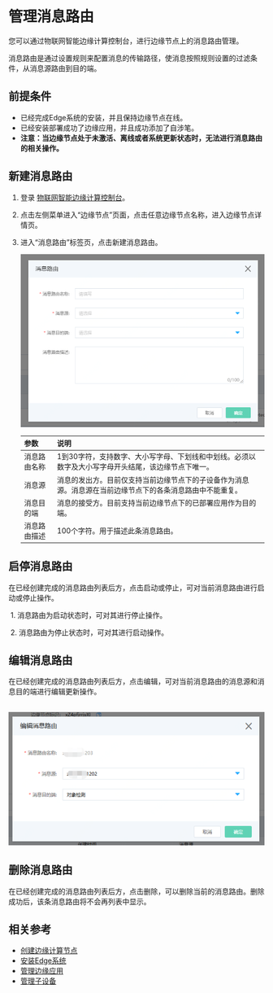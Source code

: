 # 管理消息路由

您可以通过物联网智能边缘计算控制台，进行边缘节点上的消息路由管理。

消息路由是通过设置规则来配置消息的传输路径，使消息按照规则设置的过滤条件，从消息源路由到目的端。 

## 前提条件

- 已经完成Edge系统的安装，并且保持边缘节点在线。
- 已经安装部署成功了边缘应用，并且成功添加了自涉笔。
- **注意：当边缘节点处于未激活、离线或者系统更新状态时，无法进行消息路由的相关操作。**

## 新建消息路由

1. 登录 [物联网智能边缘计算控制台](https://iot-console.jdcloud.com/edge)。

2. 点击左侧菜单进入“边缘节点”页面，点击任意边缘节点名称，进入边缘节点详情页。

3. 进入“消息路由”标签页，点击新建消息路由。

   ![新建消息路由](../../../../image/IoT/IoT-Edge/CreateMsgRoutor.png) 

   | 参数         | 说明                                                         |
   | ------------ | ------------------------------------------------------------ |
   | 消息路由名称 | 1到30字符，支持数字、大小写字母、下划线和中划线。必须以数字及大小写字母开头结尾，该边缘节点下唯一。 |
   | 消息源       | 消息的发出方。目前仅支持当前边缘节点下的子设备作为消息源。消息源在当前边缘节点下的各条消息路由中不能重复。 |
   | 消息目的端   | 消息的接受方。目前支持当前边缘节点下的已部署应用作为目的端。 |
   | 消息路由描述 | 100个字符。用于描述此条消息路由。                            |

## 启停消息路由

​		在已经创建完成的消息路由列表后方，点击启动或停止，可对当前消息路由进行启动或停止操作。

​		1. 消息路由为启动状态时，可对其进行停止操作。

​		2. 消息路由为停止状态时，可对其进行启动操作。

## 编辑消息路由

​		在已经创建完成的消息路由列表后方，点击编辑，可对当前消息路由的消息源和消息目的端进行编辑更新操作。

​		![编辑消息路由](../../../../image/IoT/IoT-Edge/EditMsgRoutor.png)

## 删除消息路由

​		 在已经创建完成的消息路由列表后方，点击删除，可以删除当前的消息路由。删除成功后，该条消息路由将不会再列表中显示。

## 相关参考

- [创建边缘计算节点](../../Getting-Started/Create-Edgenode.md)
- [安装Edge系统](../../Getting-Started/Install-Edge-System.md) 
- [管理边缘应用](../Operation-Guide/Edge-App.md)
- [管理子设备](../Operation-Guide/SubDevice.md)
